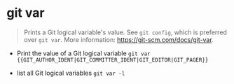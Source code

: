 # git var
> Prints a Git logical variable's value.
> See `git config`, which is preferred over `git var`.
> More information: <https://git-scm.com/docs/git-var>.

- Print the value of a Git logical variable
`git var {{GIT_AUTHOR_IDENT|GIT_COMMITTER_IDENT|GIT_EDITOR|GIT_PAGER}}`

- list all Git logical variables
`git var -l`
